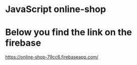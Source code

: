 # JavaScript online-shop




# Below you find the link on the firebase

https://online-shop-79cc6.firebaseapp.com/

